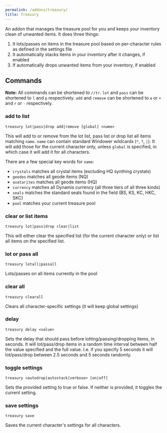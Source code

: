 ```yaml
---
permalink: /addons/treasury/
title: Treasury
---
```


An addon that manages the treasure pool for you and keeps your inventory clean of unwanted items. It does three things:
1. It lots/passes on items in the treasure pool based on per-character rules as defined in the settings file
2. It automatically stacks items in your inventory after it changes, if enabled
3. If automatically drops unwanted items from your inventory, if enabled

## Commands

**Note:** All commands can be shortened to `//tr`. `lot` and `pass` can be shortened to `l` and `p` respectively. `add` and `remove` can be shortened to `a` or `+` and `r` or `-` respectively.

### add to list
```
treasury lot|pass|drop add|remove [global] <name>
```

This will add to or remove from the lot list, pass list or drop list all items matching `name`. `name` can contain standard Windower wildcards (`*`, `?`, `|`). It will add those for the current character only, unless `global` is specified, in which case it will add it for all characters.

There are a few special key words for `name`:
* `crystals` matches all crystal items (excluding HQ synthing crystals)
* `geodes` matches all geode items (NQ)
* `avatarites` matches all geode items (HQ)
* `currency` matches all Dynamis currency (all three tiers of all three kinds)
* `seals` matches the standard seals found in the field (BS, KS, KC, HKC, SKC)
* `pool` matches your current treasure pool

### clear or list items
```
treasury lot|pass|drop clear|list
```

This will either clear the specified list (for the current character only) or list all items on the specified list.

### lot or pass all
```
treasury lotall|passall
```

Lots/passes on all items currently in the pool

### clear all
```
treasury clearall
```

Clears all character-specific settings (it will keep global settings)

### delay
```
treasury delay <value>
```

Sets the delay that should pass before lotting/passing/dropping items, in seconds. It will lot/pass/drop items in a random time interval between half the value specified and the full value. I.e. if you specify 5 seconds it will lot/pass/drop between 2.5 seconds and 5 seconds randomly.

### toggle settings
```
treasury <autodrop|autostack|verbose> [on|off]
```

Sets the provided setting to true or false. If neither is provided, it toggles the current setting.

### save settings
```
treasury save
```

Saves the current character's settings for all characters.
